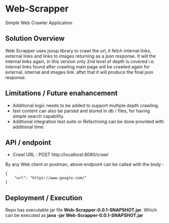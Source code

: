 # Web-Scrapper
Simple Web Crawler Application


## Solution Overview
Web Scrapper uses jsoup library to crawl the url, it fetch internal links, external links and links to images returning as a json response.
It will the internal links again, in this version only 2nd level of depth is covered i.e. internal links found after crawling main page will 
be crawled again for external, internal and images link. aftet that it will produce the final json response.


## Limitations / Future enahancement
- Additional logic needs to be added to support multiple depth crawling.
- text content can also be parsed and stored in db / files, for having simple search capability.
- Addtional integration test suite or  Refactroing can be done provided with additional time.


## API / endpoint
- Crawl URL : POST http://localhost:8080/crawl

By any Web client or postman, above endpoint can be called with the body :
```
{
	"url": "https://www.google.com/"
}
```

## Deployment / Execution
Repo has executable jar file **Web-Scrapper-0.0.1-SNAPSHOT.jar**.
Which can be executed as **java -jar Web-Scrapper-0.0.1-SNAPSHOT.jar**
